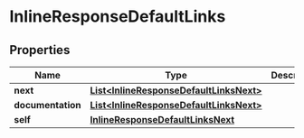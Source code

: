 
# InlineResponseDefaultLinks

## Properties
Name | Type | Description | Notes
------------ | ------------- | ------------- | -------------
**next** | [**List&lt;InlineResponseDefaultLinksNext&gt;**](InlineResponseDefaultLinksNext.md) |  |  [optional]
**documentation** | [**List&lt;InlineResponseDefaultLinksNext&gt;**](InlineResponseDefaultLinksNext.md) |  |  [optional]
**self** | [**InlineResponseDefaultLinksNext**](InlineResponseDefaultLinksNext.md) |  |  [optional]



